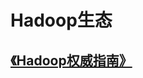 # Hadoop生态
## [《Hadoop权威指南》](https://github.com/datadeng/Hadoop/blob/master/Hadoop%E6%9D%83%E5%A8%81%E6%8C%87%E5%8D%97.md)

